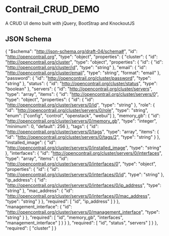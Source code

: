 # Contrail_CRUD_DEMO
A CRUD UI demo built with jQuery, BootStrap and KnockoutJS

## JSON Schema
  {
    "$schema": "http://json-schema.org/draft-04/schema#",
    "id": "http://opencontrail.org",
    "type": "object",
    "properties": {
        "cluster": {
            "id": "http://opencontrail.org/cluster",
            "type": "object",
            "properties": {
                "id": {
                    "id": "http://opencontrail.org/cluster/id",
                    "type": "string"
                },
                "email": {
                    "id": "http://opencontrail.org/cluster/email",
                    "type": "string",
                    "format": "email"
                },
                "password": {
                    "id": "http://opencontrail.org/cluster/password",
                    "type": "string"
                },
                "status": {
                    "id": "http://opencontrail.org/cluster/status",
                    "type": "boolean"
                },
                "servers": {
                    "id": "http://opencontrail.org/cluster/servers",
                    "type": "array",
                    "items": {
                        "id": "http://opencontrail.org/cluster/servers/0",
                        "type": "object",
                        "properties": {
                            "id": {
                                "id": "http://opencontrail.org/cluster/servers/0/id",
                                "type": "string"
                            },
                            "role": {
                                "id": "http://opencontrail.org/cluster/servers/0/role",
                                "type": "string",
                                "enum": ["config", "control", "openstack", "webui"]
                            },
                            "memory_gb": {
                                "id": "http://opencontrail.org/cluster/servers/0/memory_gb",
                                "type": "integer",
                                "minimum": 0,
                                "default": 256
                            },
                            "tags": {
                                "id": "http://opencontrail.org/cluster/servers/0/tags",
                                "type": "array",
                                "items": {
                                    "id": "http://opencontrail.org/cluster/servers/0/tags/2",
                                    "type": "string"
                                }
                            },
                            "installed_image": {
                                "id": "http://opencontrail.org/cluster/servers/0/installed_image",
                                "type": "string"
                            },
                            "interfaces": {
                                "id": "http://opencontrail.org/cluster/servers/0/interfaces",
                                "type": "array",
                                "items": {
                                    "id": "http://opencontrail.org/cluster/servers/0/interfaces/0",
                                    "type": "object",
                                    "properties": {
                                        "id": {
                                            "id": "http://opencontrail.org/cluster/servers/0/interfaces/0/id",
                                            "type": "string"
                                        },
                                        "ip_address": {
                                            "id": "http://opencontrail.org/cluster/servers/0/interfaces/0/ip_address",
                                            "type": "string"
                                        },
                                        "mac_address": {
                                            "id": "http://opencontrail.org/cluster/servers/0/interfaces/0/mac_address",
                                            "type": "string"
                                        }
                                    },
                                    "required": [
                                        "id",
                                        "ip_address"
                                    ]
                                }
                            },
                            "management_interface": {
                                "id": "http://opencontrail.org/cluster/servers/0/management_interface",
                                "type": "string"
                            }
                        },
                        "required": [
                            "id",
                            "memory_gb",
                            "interfaces",
                            "management_interface"
                        ]
                    }
                }
            },
            "required": [
                "id",
                "status",
                "servers"
            ]
        }
    },
    "required": [
        "cluster"
    ]
  }
